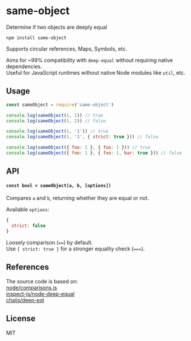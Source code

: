 # same-object

Determine if two objects are deeply equal

```
npm install same-object
```

Supports circular references, Maps, Symbols, etc.

Aims for ~99% compatibility with `deep-equal` without requiring native dependencies.\
Useful for JavaScript runtimes without native Node modules like `util`, etc.

## Usage
``` js
const sameObject = require('same-object')

console.log(sameObject(1, 1)) // true
console.log(sameObject(1, 2)) // false

console.log(sameObject(1, '1')) // true
console.log(sameObject(1, '1', { strict: true })) // false

console.log(sameObject({ foo: 1 }, { foo: 1 })) // true
console.log(sameObject({ foo: 1 }, { foo: 1, bar: true })) // false
```

## API

#### `const bool = sameObject(a, b, [options])`

Compares `a` and `b`, returning whether they are equal or not.

Available `options`:
```js
{
  strict: false
}
```

Loosely comparison (`==`) by default.\
Use `{ strict: true }` for a stronger equality check (`===`).

## References
The source code is based on:\
[node/comparisons.js](https://github.com/nodejs/node/blob/2adea16e394448c4c87b0639514f8babbeb7a080/lib/internal/util/comparisons.js)\
[inspect-js/node-deep-equal](https://github.com/inspect-js/node-deep-equal)\
[chaijs/deep-eql](https://github.com/chaijs/deep-eql)

## License
MIT
